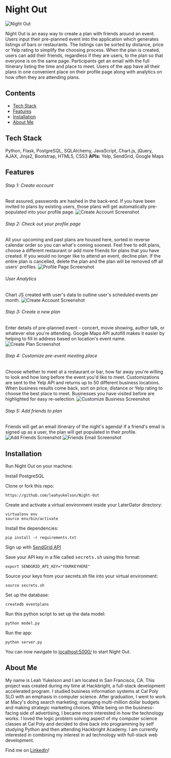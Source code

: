 # Night Out

![Night Out](https://github.com/leahyukelson/Night-Out/blob/master/static/nightout_t.png)

Night Out is an easy way to create a plan with friends around an event. Users input their pre-planned event into the application which generates listings of bars or restaurants. The listings can be sorted by distance, price or Yelp rating to simplify the choosing process. When the plan is created, users can add their friends, regardless if they are users, to the plan so that everyone is on the same page. Participants get an email with the full itinerary listing the time and place to meet. Users of the app have all their plans in one convenient place on their profile page along with analytics on how often they are attending plans.

## Contents
* [Tech Stack](#tech)
* [Features](#feats)
* [Installation](#install)
* [About Me](#about)

## <a name="tech"></a>Tech Stack
Python, Flask, PostgreSQL, SQLAlchemy, JavaScript, Chart.js, jQuery, AJAX, Jinja2, Bootstrap, HTML5, CSS3
**APIs:** Yelp, SendGrid, Google Maps

## <a name="feats"></a>Features

###### Step 1: Create account
Rest assured, passwords are hashed in the back-end. If you have been invited to plans by existing users, those plans will get automatically pre-populated into your profile page.
![](https://github.com/leahyukelson/Night-Out/blob/master/screenshots/create-account.JPG "Create Account Screenshot")

###### Step 2: Check out your profile page
All your upcoming and past plans are housed here, sorted in reverse calendar order so you can what's coming soonest. Feel free to edit plans, choose a different restaurant or add more friends for plans that you have created. If you would no longer like to attend an event, decline plan. If the entire plan is cancelled, delete the plan and the plan will be removed off all users' profiles.
![](http://g.recordit.co/muj8d3sL0f.gif "Profile Page Screenshot")

###### User Analytics
Chart JS created with user's data to outline user's scheduled events per month.
![](https://github.com/leahyukelson/Night-Out/blob/master/screenshots/analytics.JPG "Create Account Screenshot")

###### Step 3: Create a new plan
Enter details of pre-planned event - concert, movie showing, author talk, or whatever else you're attending. Google Maps API autofill makes it easier by helping to fill in address based on location's event name.
![](http://g.recordit.co/xyoeyzIim8.gif "Create Plan Screenshot")

###### Step 4: Customize pre-event meeting place
Choose whether to meet at a restaurant or bar, how far away you're willing to look and how long before the event you'd like to meet. Customizations are sent to the Yelp API and returns up to 50 different business locations. When business results come back, sort on price, distance or Yelp rating to choose the best place to meet. Businesses you have visited before are highlighted for easy re-selection. 
![](http://g.recordit.co/pjcVN3eBAx.gif "Customize Business Screenshot")

###### Step 5: Add friends to plan
Friends will get an email itinerary of the night's agenda! If a friend's email is signed up as a user, the plan will get populated in their profile.
![](https://github.com/leahyukelson/Night-Out/blob/master/screenshots/add-friends.JPG "Add Friends Screenshot")
![](https://github.com/leahyukelson/Night-Out/blob/master/screenshots/friend-email.JPG "Friends Email Screenshot")

## <a name="install"></a>Installation
Run Night Out on your machine:

Install PostgreSQL

Clone or fork this repo:

```
https://github.com/leahyukelson/Night-Out
```

Create and activate a virtual environment inside your LaterGator directory:

```
virtualenv env
source env/bin/activate
```

Install the dependencies:

```
pip install -r requirements.txt
```

Sign up with [SendGrid API](https://app.sendgrid.com/signup?id=71713987-9f01-4dea-b3d4-8d0bcd9d53ed)

Save your API key in a file called <kbd>secrets.sh</kbd> using this format:

```
export SENDGRID_API_KEY="YOURKEYHERE"
```

Source your keys from your secrets.sh file into your virtual environment:

```
source secrets.sh
```

Set up the database:

```
createdb eventplans
```

Run this python script to set up the data model:

```
python model.py
```

Run the app:

```
python server.py
```

You can now navigate to [localhost:5000/](localhost:5000) to start Night Out.

## <a name="about"></a>About Me
My name is Leah Yukelson and I am located in San Francisco, CA. This project was created during my time at Hackbright, a full-stack development accelerated program. I studied business information systems at Cal Poly SLO with an emphasis in computer science. After graduation, I went to work at Macy's doing search marketing; managing multi-million dollar budgets and making strategic marketing choices. While being on the business-facing side of advertising, I became more interested in how the technology works. I loved the logic problem solving aspect of my computer science classes at Cal Poly and decided to dive back into programming by self studying Python and then attending Hackbright Academy. I am currently interested in combining my interest in ad technology with full-stack web development.

Find me on [LinkedIn](https://www.linkedin.com/in/leahyukelson/)!